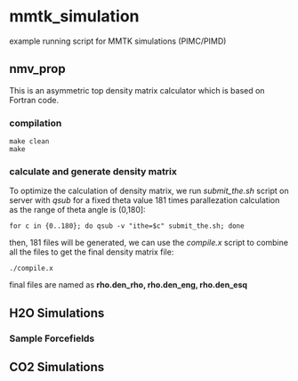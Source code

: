 # mmtk_simulation
example running script for MMTK simulations (PIMC/PIMD)

## nmv_prop
This is an asymmetric top density matrix calculator which is based on Fortran code.

### compilation
```
make clean
make
```
### calculate and generate density matrix
To optimize the calculation of density matrix, we run *submit_the.sh* script on server with *qsub* for a fixed theta value 181 times parallezation calculation as the range of theta angle is (0,180]:
```
for c in {0..180}; do qsub -v "ithe=$c" submit_the.sh; done
```

then, 181 files will be generated, we can use the *compile.x* script to combine all the files to get the final density matrix file:
```
./compile.x
```

final files are named as **rho.den\_rho, rho.den\_eng, rho.den\_esq**

## H2O Simulations
### Sample Forcefields


## CO2 Simulations
